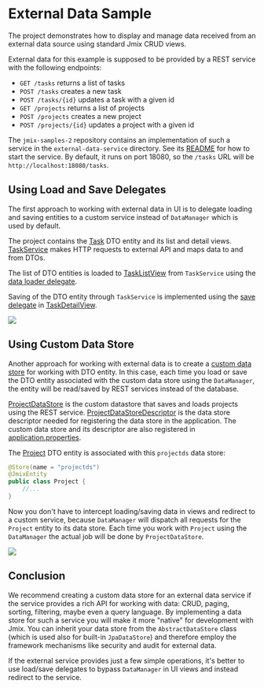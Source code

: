 # External Data Sample

The project demonstrates how to display and manage data received from an external data source using standard Jmix CRUD views.

External data for this example is supposed to be provided by a REST service with the following endpoints:

* `GET /tasks` returns a list of tasks
* `POST /tasks` creates a new task
* `POST /tasks/{id}` updates a task with a given id
* `GET /projects` returns a list of projects
* `POST /projects` creates a new project
* `POST /projects/{id}` updates a project with a given id

The `jmix-samples-2` repository contains an implementation of such a service in the `external-data-service` directory. See its [README](../external-data-service/README.md) for how to start the service. By default, it runs on port 18080, so the `/tasks` URL will be `http://localhost:18080/tasks`.

## Using Load and Save Delegates

The first approach to working with external data in UI is to delegate loading and saving entities to a custom service instead of `DataManager` which is used by default.

The project contains the [Task](src/main/java/com/company/externaldata/entity/Task.java) DTO entity and its list and detail views. [TaskService](src/main/java/com/company/externaldata/app/TaskService.java) makes HTTP requests to external API and maps data to and from DTOs.

The list of DTO entities is loaded to [TaskListView](src/main/java/com/company/externaldata/view/task/TaskListView.java) from `TaskService` using the [data loader delegate](https://docs.jmix.io/jmix/flow-ui/data/data-loaders.html#load-delegate).

Saving of the DTO entity through `TaskService` is implemented using the [save delegate](https://docs.jmix.io/jmix/flow-ui/data/data-context.html#save-delegate) in [TaskDetailView](src/main/java/com/company/externaldata/view/task/TaskDetailView.java).

![](etc/external-data-delegates.drawio.svg)

## Using Custom Data Store

Another approach for working with external data is to create a [custom data store](https://docs.jmix.io/jmix/data-model/data-stores.html#custom) for working with DTO entity. In this case, each time you load or save the DTO entity associated with the custom data store using the `DataManager`, the entity will be read/saved by REST services instead of the database.


[ProjectDataStore](src/main/java/com/company/externaldata/datastore/ProjectDataStore.java) is the custom datastore that saves and loads projects using the REST service. [ProjectDataStoreDescriptor](src/main/java/com/company/externaldata/datastore/ProjectDataStoreDescriptor.java) is the data store descriptor needed for registering the data store in the application. The custom data store and its descriptor are also registered in [application.properties](src/main/resources/application.properties).

The [Project](src/main/java/com/company/sample/entity/Project.java) DTO entity is associated with this `projectds` data store:

```java
@Store(name = "projectds")
@JmixEntity
public class Project {
    //...
}
```

Now you don't have to intercept loading/saving data in views and redirect to a custom service, because `DataManager` will dispatch all requests for the `Project` entity to its data store. Each time you work with `Project` using the `DataManager` the actual job will be done by `ProjectDataStore`. 

![](etc/external-data-datastore.drawio.svg)

## Conclusion

We recommend creating a custom data store for an external data service if the service provides a rich API for working with data: CRUD, paging, sorting, filtering, maybe even a query language. By implementing a data store for such a service you will make it more "native" for development with Jmix. You can inherit your data store from the `AbstractDataStore` class (which is used also for built-in `JpaDataStore`) and therefore employ the framework mechanisms like security and audit for external data.

If the external service provides just a few simple operations, it's better to use load/save delegates to bypass `DataManager` in UI views and instead redirect to the service.